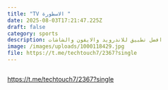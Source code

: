 ```yaml
---
title: "TV الاسطورة "
date: 2025-08-03T17:21:47.225Z
draft: false
category: sports
description: افضل تطبيق للاندرويد والايفون والشاشات
image: /images/uploads/1000118429.jpg
file: https://t.me/techtouch7/2367?single
---
```

![]()

<https://t.me/techtouch7/2367?single>